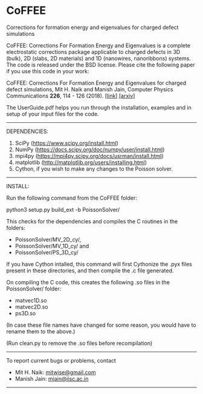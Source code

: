 # CoFFEE
Corrections for formation energy and eigenvalues for charged defect simulations

CoFFEE: Corrections For Formation Energy and Eigenvalues is a complete electrostatic corrections package applicable to charged defects in 3D (bulk), 2D (slabs, 2D materials) and 1D (nanowires, nanoribbons) systems. The code is released under the BSD license. Please cite the following paper if you use this code in your work:

CoFFEE: Corrections For Formation Energy and Eigenvalues for charged defect simulations, Mit H. Naik and Manish Jain, Computer Physics Communications **226**, 114 - 126 (2018). [[link]](http://www.sciencedirect.com/science/article/pii/S0010465518300158) [[arxiv]](https://arxiv.org/abs/1705.01491)

The UserGuide.pdf helps you run through the installation,
examples and in setup of your input files for the code.

----------------------------------------------------------

DEPENDENCIES:

1. SciPy (https://www.scipy.org/install.html)
2. NumPy (https://docs.scipy.org/doc/numpy/user/install.html)
3. mpi4py (https://mpi4py.scipy.org/docs/usrman/install.html)
4. matplotlib (http://matplotlib.org/users/installing.html)
5. Cython, if you wish to make any changes to the Poisson solver.

----------------------------------------------------------

INSTALL:

Run the following command from the CoFFEE folder:

python3 setup.py build_ext -b PoissonSolver/

This checks for the dependencies and compiles the 
C routines in the folders: 
- PoissonSolver/MV_2D_cy/,
- PoissonSolver/MV_1D_cy/ and
- PoissonSolver/PS_3D_cy/

If you have Cython intalled, this command will first 
Cythonize the .pyx files present in these directories,
and then compile the .c file generated. 

On compiling the C code, this creates the following .so files in 
the PoissonSolver/ folder:
- matvec1D.so
- matvec2D.so
- ps3D.so

(In case these file names have changed for some reason, you would have to 
rename them to the above.)

(Run clean.py to remove the .so files before recompilation)

---------------------------------------------------------

To report current bugs or problems, contact 
- Mit H. Naik: mitwise@gmail.com 
- Manish Jain: mjain@iisc.ac.in

---------------------------------------------------------

